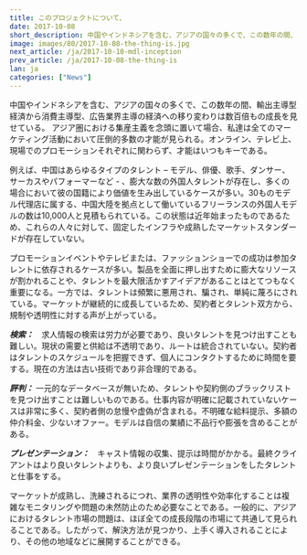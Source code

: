 ```yaml
---
title: このプロジェクトについて、
date: 2017-10-08
short_description: 中国やインドネシアを含む、アジアの国々の多くで、この数年の間、輸出主導型経済から消費主導型、広告業界主導の経済への移り変わりは数百倍もの成長を見せている。
image: images/80/2017-10-08-the-thing-is.jpg
next_article: /ja/2017-10-10-mdl-inception
prev_article: /ja/2017-10-08-the-thing-is
lan: ja
categories: ["News"]
---
```


中国やインドネシアを含む、アジアの国々の多くで、この数年の間、輸出主導型経済から消費主導型、広告業界主導の経済への移り変わりは数百倍もの成長を見せている。 アジア圏における集産主義を念頭に置いて場合、私達は全てのマーケティング活動において圧倒的多数の才能が見られる。オンライン、テレビ上、現場でのプロモーションそれぞれに関わらず、才能はいつもキーである。

例えば、中国はあらゆるタイプのタレント – モデル、俳優、歌手、ダンサー、サーカスやパフォーマーなど - 、膨大な数の外国人タレントが存在し、多くの場合において彼の国籍により価値を生み出しているケースが多い。30ものモデル代理店に属する、中国大陸を拠点として働いているフリーランスの外国人モデルの数は10,000人と見積もられている。この状態は近年始まったものであるため、これらの人々に対して、固定したインフラや成熟したマーケットスタンダードが存在していない。

プロモーションイベントやテレビまたは、ファッションショーでの成功は参加タレントに依存されるケースが多い。製品を全面に押し出すために膨大なリソースが割かれることや、タレントを最大限活かすアイデアがあることはとてつもなく重要になる。一方では、タレントは頻繁に悪用され、騙され、単純に蔑ろにされている。マーケットが継続的に成長しているため、契約者とタレント双方から、規制や透明性に対する声が上がっている。

***検索：***　求人情報の検索は労力が必要であり、良いタレントを見つけ出すことも難しい。現状の需要と供給は不透明であり、ルートは統合されていない。契約者はタレントのスケジュールを把握できず、個人にコンタクトするために時間を要する。現在の方法は古い技術であり非合理的である。

***評判：*** 一元的なデータベースが無いため、タレントや契約側のブラックリストを見つけ出すことは難しいものである。仕事内容が明確に記載されていないケースは非常に多く、契約者側の怠慢や虚偽が含まれる。不明確な給料提示、多額の仲介料金、少ないオファー。モデルは自信の業績に不品行や膨張を含めることがある。

***プレゼンテーション：***　キャスト情報の収集、提示は時間がかかる。最終クライアントはより良いタレントよりも、より良いプレゼンテーションをしたタレントと仕事をする。

マーケットが成熟し、洗練されるにつれ、業界の透明性や効率化することは複雑なモニタリングや問題の未然防止のため必要なことである。一般的に、アジアにおけるタレント市場の問題は、ほぼ全ての成長段階の市場にて共通して見られることである。したがって、解決方法が見つかり、上手く導入されることにより、その他の地域などに展開することができる。
